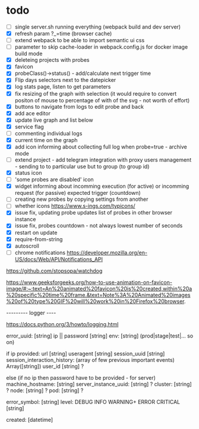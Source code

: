 
# todo

- [ ] single server.sh running everything (webpack build and dev server)
- [x] refresh param ?_=time (browser cache)
- [ ] extend webpack to be able to import semantic ui css
- [ ] parameter to skip cache-loader in webpack.config.js for docker image build mode
- [x] deleteing projects with probes
- [x] favicon
- [x] probeClass()->status() - add/calculate next trigger time
- [x] Flip days selectors next to the datepicker
- [x] log stats page, listen to get parameters
- [x] fix resizing of the graph with selection (it would require to convert positon of mouse to percentage of with of the svg - not worth of effort)
- [x] buttons to navigate from logs to edit probe and back
- [x] add ace editor
- [x] update live graph and list below
- [x] service flag
- [ ] commenting individual logs
- [x] current time on the graph
- [x] add icon informing about collecting full log when probe=true - archive mode
- [ ] extend project - add telegram integration with proxy users management - sending to to particular use but to group (to group id)
- [x] status icon
- [ ] 'some probes are disabled' icon
- [x] widget informing about incomming execution (for active) or incomming request (for passive) expected trigger (countdown)
- [ ] creating new probes by copying settings from another
- [ ] whether icons https://www.s-ings.com/typicons/
- [x] issue fix, updating probe updates list of probes in other browser instance
- [x] issue fix, probes countdown - not always lowest number of seconds
- [x] restart on update
- [x] require-from-string
- [x] autoscroll
- [ ] chrome notifications https://developer.mozilla.org/en-US/docs/Web/API/Notifications_API

https://github.com/stopsopa/watchdog

https://www.geeksforgeeks.org/how-to-use-animation-on-favicon-image/#:~:text=An%20animated%20favicon%20is%20created,within%20a%20specific%20time%20frame.&text=Note%3A%20Animated%20images%20of%20type%20GIF%20will%20work%20in%20Firefox%20browser.

--------- logger ----

https://docs.python.org/3/howto/logging.html


error_uuid: [string]
ip || password [string]
env: [string] (prod|stage|test|... so on)

if ip provided:
    url [string]
    useragent [string]
    session_uuid [string]
    session_interaction_history: (array of few previous important events) Array([string]) 
    user_id [string] ?

else (if no ip then password have to be provided - for server)
    machine_hostname: [string]
    server_instance_uuid: [string] ?
    cluster: [string] ?
    node: [string] ?
    pod: [string] ?

error_symbol: [string] 
level: DEBUG INFO WARNING+ ERROR CRITICAL [string]    

created: [datetime]